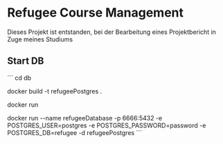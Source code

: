 # Refugee Course Management

Dieses Projekt ist entstanden, bei der Bearbeitung eines Projektbericht in Zuge meines Studiums

## Start DB

´´´
cd db

docker build -t refugeePostgres .

docker run 

docker run --name refugeeDatabase -p 6666:5432 -e POSTGRES_USER=postgres -e POSTGRES_PASSWORD=password -e POSTGRES_DB=refugee -d refugeePostgres
´´´